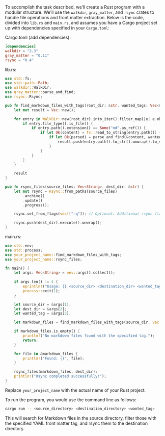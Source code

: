 To accomplish the task described, we'll create a Rust program with a modular structure. We'll use the `walkdir`, `gray_matter`, and `rsync` crates to handle file operations and front matter extraction. Below is the code, divided into `lib.rs` and `main.rs`, and assumes you have a Cargo project set up with dependencies specified in your `Cargo.toml`:

Cargo.toml (add dependencies):
```toml
[dependencies]
walkdir = "2.3"
gray_matter = "0.11"
rsync = "0.4"
```

lib.rs:
```rust
use std::fs;
use std::path::Path;
use walkdir::WalkDir;
use gray_matter::parse_and_find;
use rsync::Rsync;

pub fn find_markdown_files_with_tags(root_dir: &str, wanted_tags: Vec<&str>) -> Vec<String> {
    let mut result = Vec::new();

    for entry in WalkDir::new(root_dir).into_iter().filter_map(|e| e.ok()) {
        if entry.file_type().is_file() {
            if entry.path().extension() == Some("md".as_ref()) {
                if let Ok(content) = fs::read_to_string(entry.path()) {
                    if let Ok(parsed) = parse_and_find(&content, wanted_tags) {
                        result.push(entry.path().to_str().unwrap().to_string());
                    }
                }
            }
        }
    }

    result
}

pub fn rsync_files(source_files: Vec<String>, dest_dir: &str) {
    let mut rsync = Rsync::from_paths(source_files)
        .archive()
        .update()
        .progress();

    rsync.set_from_flags(vec!["-q"]); // Optional: Additional rsync flags

    rsync.push(dest_dir).execute().unwrap();
}
```

main.rs:
```rust
use std::env;
use std::process;
use your_project_name::find_markdown_files_with_tags;
use your_project_name::rsync_files;

fn main() {
    let args: Vec<String> = env::args().collect();
    
    if args.len() != 4 {
        eprintln!("Usage: {} <source_dir> <destination_dir> <wanted_tag>", args[0]);
        process::exit(1);
    }

    let source_dir = &args[1];
    let dest_dir = &args[2];
    let wanted_tag = &args[3];

    let markdown_files = find_markdown_files_with_tags(source_dir, vec![wanted_tag]);

    if markdown_files.is_empty() {
        println!("No markdown files found with the specified tag.");
        return;
    }

    for file in &markdown_files {
        println!("Found: {}", file);
    }

    rsync_files(markdown_files, dest_dir);
    println!("Rsync completed successfully!");
}
```

Replace `your_project_name` with the actual name of your Rust project.

To run the program, you would use the command line as follows:

```bash
cargo run -- <source_directory> <destination_directory> <wanted_tag>
```

This will search for Markdown files in the source directory, filter those with the specified YAML front matter tag, and rsync them to the destination directory.